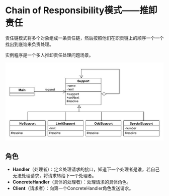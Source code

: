 # Chain of Responsibility模式——推卸责任

责任链模式将多个对象组成一条责任链，然后按照他们在职责链上的顺序一个一个找出到底谁来负责处理。

实例程序是一个多人推卸责任处理问题场景。

![chain](asset/chain.jpg)

## 角色

* **Handler**（处理者）：定义处理请求的接口，知道下一个处理者是谁，若自己无法处理请求，将请求转给下一个处理者。
* **ConcreteHandler**（具体的处理者）：处理请求的具体角色。
* **Client**（请求者）：向第一个ConcreteHandler角色发送请求。
